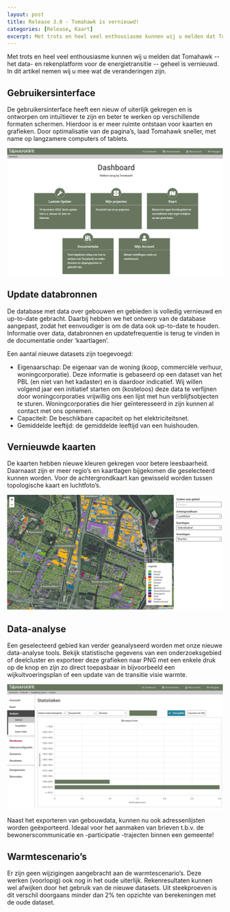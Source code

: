 ```yaml
---
layout: post
title: Release 3.0 - Tomahawk is vernieuwd!
categories: [Release, Kaart]
excerpt: Met trots en heel veel enthousiasme kunnen wij u melden dat Tomahawk -- het data- en rekenplatform voor de energietransitie -- geheel is vernieuwd. In dit artikel nemen wij u mee wat de veranderingen zijn.
---
```


Met trots en heel veel enthousiasme kunnen wij u melden dat Tomahawk -- het data- en rekenplatform voor de energietransitie -- geheel is vernieuwd. In dit artikel nemen wij u mee wat de veranderingen zijn.

## Gebruikersinterface
De gebruikersinterface heeft een nieuw of uiterlijk gekregen en is ontworpen om intuïtiever te zijn en beter te werken op verschillende formaten schermen. Hierdoor is er meer ruimte ontstaan voor kaarten en grafieken. Door optimalisatie van de pagina’s, laad Tomahawk sneller, met name op langzamere computers of tablets.

![Nieuwe gebruikersinterface](/images/2023122001.png)
 
## Update databronnen
De database met data over gebouwen en gebieden is volledig vernieuwd en up-to-date gebracht. Daarbij hebben we het ontwerp van de database aangepast, zodat het eenvoudiger is om de data ook up-to-date te houden. Informatie over data, databronnen en updatefrequentie is terug te vinden in de documentatie onder ‘kaartlagen’.

Een aantal nieuwe datasets zijn toegevoegd:
* Eigenaarschap: De eigenaar van de woning (koop, commerciële verhuur, woningcorporatie). Deze informatie is gebaseerd op een dataset van het PBL (en niet van het kadaster) en is daardoor indicatief. Wij willen volgend jaar een initiatief starten om (kosteloos) deze data te verfijnen door woningcorporaties vrijwillig ons een lijst met hun verblijfsobjecten te sturen. Woningcorporaties die hier geïnteresseerd in zijn kunnen al contact met ons opnemen.
* Capaciteit: De beschikbare capaciteit op het elektriciteitsnet.
* Gemiddelde leeftijd: de gemiddelde leeftijd van een huishouden.

## Vernieuwde kaarten
De kaarten hebben nieuwe kleuren gekregen voor betere leesbaarheid. Daarnaast zijn er meer regio’s en kaartlagen bijgekomen die geselecteerd kunnen worden. Voor de achtergrondkaart kan gewisseld worden tussen topologische kaart en luchtfoto’s.

![Vernieuwde kaart](/images/2023122002.jpg)
 
## Data-analyse
Een geselecteerd gebied kan verder geanalyseerd worden met onze nieuwe data-analyse tools. Bekijk statistische gegevens van een onderzoeksgebied of deelcluster en exporteer deze grafieken naar PNG met een enkele druk op de knop en zijn zo direct toepasbaar in bijvoorbeeld een wijkuitvoeringsplan of een update van de transitie visie warmte.

![data-analyse](/images/2023122003.png)
 
Naast het exporteren van gebouwdata, kunnen nu ook adressenlijsten worden geëxporteerd. Ideaal voor het aanmaken van brieven t.b.v. de bewonerscommunicatie en -participatie -trajecten binnen een gemeente! 

## Warmtescenario’s
Er zijn geen wijzigingen aangebracht aan de warmtescenario’s. Deze werken (voorlopig) ook nog in het oude uiterlijk. Rekenresultaten kunnen wel afwijken door het gebruik van de nieuwe datasets. Uit steekproeven is dit verschil doorgaans minder dan 2% ten opzichte van berekeningen met de oude dataset.
